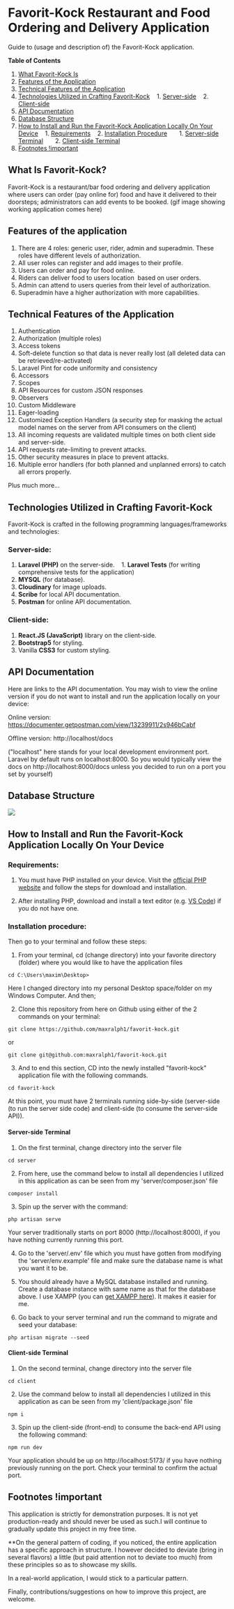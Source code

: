 # Favorit-Kock Restaurant and Food Ordering and Delivery Application

Guide to (usage and description of) the Favorit-Kock application.

**Table of Contents**

1. [What Favorit-Kock Is](#what-is-favorit-kock)
2. [Features of the Application](#features-of-the-application)
3. [Technical Features of the Application](#technical-features-of-the-application)
4. [Technologies Utilized in Crafting Favorit-Kock](#technologies-utilized-in-crafting-favorit-kock)
      1. [Server-side](#server-side)
      2. [Client-side](#client-side)
5. [API Documentation](#api-documentation)
6. [Database Structure](#database-structure)
7. [How to Install and Run the Favorit-Kock Application Locally On Your Device](#how-to-install-and-run-the-favorit-kock-application-locally-on-your-device)
      1. [Requirements](#requirements)
      2. [Installation Procedure](#installation-procedure)
         1. [Server-side Terminal](#server-side-terminal)
         2. [Client-side Terminal](#client-side-terminal)
8. [Footnotes !important](#footnotes-important)

## What Is Favorit-Kock?

Favorit-Kock is a restaurant/bar food ordering and delivery application where users can order (pay online for) food and have it delivered to their doorsteps; administrators can add events to be booked. (gif image showing working application comes here)

## Features of the application

1. There are 4 roles: generic user, rider, admin and superadmin. These roles have different levels of authorization.
2. All user roles can register and add images to their profile.
3. Users can order and pay for food online.
4. Riders can deliver food to users location  based on user orders.
5. Admin can attend to users queries from their level of authorization.
6. Superadmin have a higher authorization with more capabilities.

## Technical Features of the Application

1. Authentication
2. Authorization (multiple roles)
3. Access tokens
4. Soft-delete function so that data is never really lost (all deleted data can be retrieved/re-activated)
5. Laravel Pint for code uniformity and consistency
6. Accessors
7. Scopes
8. API Resources for custom JSON responses
9. Observers
10. Custom Middleware
11. Eager-loading
12. Customized Exception Handlers (a security step for masking the actual model names on the server from API consumers on the client)
13. All incoming requests are validated multiple times on both client side and server-side.
14. API requests rate-limiting to prevent attacks.
15. Other security measures in place to prevent attacks.
16. Multiple error handlers (for both planned and unplanned errors) to catch all errors properly.

Plus much more...

## Technologies Utilized in Crafting Favorit-Kock

Favorit-Kock is crafted in the following programming languages/frameworks and technologies:

### **Server-side:**

1. **Laravel (PHP)** on the server-side.
      1. **Laravel Tests** (for writing comprehensive tests for the application)
2. **MYSQL** (for database).
3. **Cloudinary** for image uploads.
4. **Scribe** for local API documentation.
5. **Postman** for online API documentation.

### **Client-side:**

1. **React.JS (JavaScript)** library on the client-side.
2. **Bootstrap5** for styling.
3. Vanilla **CSS3** for custom styling.

## API Documentation

Here are links to the API documentation. You may wish to view the online version if you do not want to install and run the application locally on your device:

Online version: https://documenter.getpostman.com/view/13239911/2s946bCabf

Offline version: http://localhost/docs

("localhost" here stands for your local development environment port. Laravel by default runs on localhost:8000. So you would typically view the docs on http://localhost:8000/docs unless you decided to run on a port you set by yourself)

## Database Structure

![](./favorit_kock_database_schema.png)

## How to Install and Run the Favorit-Kock Application Locally On Your Device

### Requirements:

1. You must have PHP installed on your device. Visit the [official PHP website](https://www.php.net/) and follow the steps for download and installation.

2. After installing PHP, download and install a text editor (e.g. [VS Code](https://code.visualstudio.com/Download)) if you do not have one.

### Installation procedure:

Then go to your terminal and follow these steps:

1. From your terminal, cd (change directory) into your favorite directory (folder) where you would like to have the application files

```
cd C:\Users\maxim\Desktop>
```

Here I changed directory into my personal Desktop space/folder on my Windows Computer. And then;

2. Clone this repository from here on Github using either of the 2 commands on your terminal:

```
git clone https://github.com/maxralph1/favorit-kock.git
```

or

```
git clone git@github.com:maxralph1/favorit-kock.git
```

3. And to end this section, CD into the newly installed "favorit-kock" application file with the following commands.

```
cd favorit-kock
```

At this point, you must have 2 terminals running side-by-side (server-side (to run the server side code) and client-side (to consume the server-side API)).

#### Server-side Terminal

1. On the first terminal, change directory into the server file

```
cd server
```

2. From here, use the command below to install all dependencies I utilized in this application as can be seen from my 'server/composer.json' file

```
composer install
```

3. Spin up the server with the command:

```
php artisan serve
```

Your server traditionally starts on port 8000 (http://localhost:8000), if you have nothing currently running this port.

4. Go to the 'server/.env' file which you must have gotten from modifying the 'server/env.example' file and make sure the database name is what you want it to be.

5. You should already have a MySQL database installed and running. Create a database instance with same name as that for the database above. I use XAMPP (you can [get XAMPP here](https://www.apachefriends.org/download.html)). It makes it easier for me.

6. Go back to your server terminal and run the command to migrate and seed your database:

```
php artisan migrate --seed
```

#### Client-side Terminal

1. On the second terminal, change directory into the server file

```
cd client
```

2. Use the command below to install all dependencies I utilized in this application as can be seen from my 'client/package.json' file

```
npm i
```

3. Spin up the client-side (front-end) to consume the back-end API using the following command:

```
npm run dev
```

Your application should be up on http://localhost:5173/ if you have nothing previously running on the port. Check your terminal to confirm the actual port.

## Footnotes !important

This application is strictly for demonstration purposes. It is not yet production-ready and should never be used as such.I will continue to gradually update this project in my free time.

\*\*On the general pattern of coding, if you noticed, the entire application has a specific approach in structure. I however decided to deviate (bring in several flavors) a little (but paid attention not to deviate too much) from these principles so as to showcase my skills.

In a real-world application, I would stick to a particular pattern.

Finally, contributions/suggestions on how to improve this project, are welcome.
